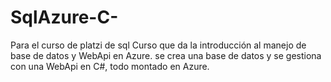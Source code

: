 # SqlAzure-C-
Para el curso de platzi de sql Curso que da la introducción al manejo de base de datos y WebApi en Azure. se crea una base de datos y se gestiona con una WebApi en C#,  todo montado en Azure.
